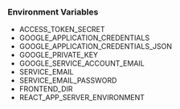 ### Environment Variables
- ACCESS_TOKEN_SECRET
- GOOGLE_APPLICATION_CREDENTIALS
- GOOGLE_APPLICATION_CREDENTIALS_JSON
- GOOGLE_PRIVATE_KEY
- GOOGLE_SERVICE_ACCOUNT_EMAIL
- SERVICE_EMAIL
- SERVICE_EMAIL_PASSWORD
- FRONTEND_DIR
- REACT_APP_SERVER_ENVIRONMENT
